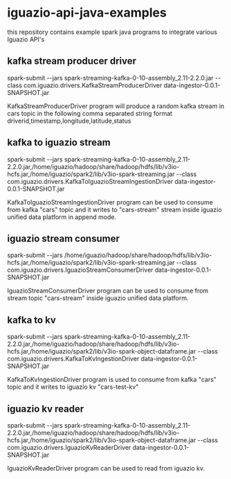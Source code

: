 # iguazio-api-java-examples
this repository contains example spark java programs to integrate various Iguazio API's

kafka stream producer driver
--------------------------------
spark-submit --jars spark-streaming-kafka-0-10-assembly_2.11-2.2.0.jar --class com.iguazio.drivers.KafkaStreamProducerDriver data-ingestor-0.0.1-SNAPSHOT.jar


KafkaStreamProducerDriver program will produce a random kafka stream in cars topic in the following comma separated string format
driverid,timestamp,longitude,latitude,status

kafka to iguazio stream
--------------------------------
spark-submit --jars spark-streaming-kafka-0-10-assembly_2.11-2.2.0.jar,/home/iguazio/hadoop/share/hadoop/hdfs/lib/v3io-hcfs.jar,/home/iguazio/spark2/lib/v3io-spark-streaming.jar  --class com.iguazio.drivers.KafkaToIguazioStreamIngestionDriver data-ingestor-0.0.1-SNAPSHOT.jar

KafkaToIguazioStreamIngestionDriver program can be used to consume from kafka "cars" topic and it writes to "cars-stream" stream inside iguazio unified data platform in append mode.


iguazio stream consumer
--------------------------------
spark-submit --jars /home/iguazio/hadoop/share/hadoop/hdfs/lib/v3io-hcfs.jar,/home/iguazio/spark2/lib/v3io-spark-streaming.jar  --class com.iguazio.drivers.IguazioStreamConsumerDriver data-ingestor-0.0.1-SNAPSHOT.jar

IguazioStreamConsumerDriver program can be used to consume from  stream topic "cars-stream" inside iguazio unified data platform.

kafka to kv
--------------------------------
spark-submit --jars spark-streaming-kafka-0-10-assembly_2.11-2.2.0.jar,/home/iguazio/hadoop/share/hadoop/hdfs/lib/v3io-hcfs.jar,/home/iguazio/spark2/lib/v3io-spark-object-dataframe.jar   --class com.iguazio.drivers.KafkaToKvIngestionDriver data-ingestor-0.0.1-SNAPSHOT.jar

KafkaToKvIngestionDriver program is used to consume from kafka "cars" topic and it writes to iguazio kv "cars-test-kv"


iguazio kv reader
-----------------------
spark-submit --jars spark-streaming-kafka-0-10-assembly_2.11-2.2.0.jar,/home/iguazio/hadoop/share/hadoop/hdfs/lib/v3io-hcfs.jar,/home/iguazio/spark2/lib/v3io-spark-object-dataframe.jar   --class com.iguazio.drivers.IguazioKvReaderDriver data-ingestor-0.0.1-SNAPSHOT.jar

IguazioKvReaderDriver program can be used to read from iguazio kv.

